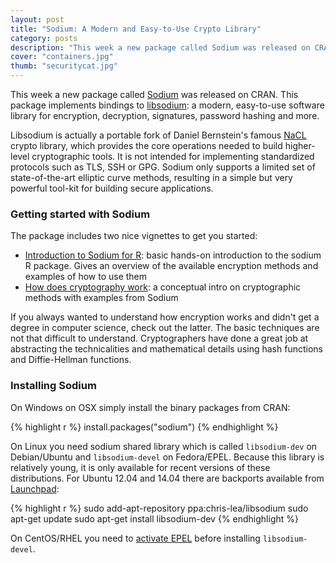 ```yaml
---
layout: post
title: "Sodium: A Modern and Easy-to-Use Crypto Library"
category: posts
description: "This week a new package called Sodium was released on CRAN. This package implements bindings to libsodium: a modern, easy-to-use software library for encryption, decryption, signatures, password hashing and more."
cover: "containers.jpg"
thumb: "securitycat.jpg"
---
```


This week a new package called [Sodium](https://cran.r-project.org/web/packages/sodium/index.html) was released on CRAN. This package implements bindings to [libsodium](https://github.com/jedisct1/libsodium#readme): a modern, easy-to-use software library for encryption, decryption, signatures, password hashing and more.

Libsodium is actually a portable fork of Daniel Bernstein's famous [NaCL](http://nacl.cr.yp.to/) crypto library, which provides the core operations needed to build higher-level cryptographic tools. It is not intended for implementing standardized protocols such as TLS, SSH or GPG. Sodium only supports a limited set of state-of-the-art elliptic curve methods, resulting in a simple but very powerful tool-kit for building secure applications.

### Getting started with Sodium

The package includes two nice vignettes to get you started:

 - [Introduction to Sodium for R](https://cran.r-project.org/web/packages/sodium/vignettes/intro.html): basic hands-on introduction to the sodium R package. Gives an overview of the available encryption methods and examples of how to use them
 - [How does cryptography work](https://cran.r-project.org/web/packages/sodium/vignettes/crypto101.html): a conceptual intro on cryptographic methods with examples from Sodium

 If you always wanted to understand how encryption works and didn't get a degree in computer science, check out the latter. The basic techniques are not that difficult to understand. Cryptographers have done a great job at abstracting the technicalities and mathematical details using hash functions and Diffie-Hellman functions. 

### Installing Sodium

On Windows on OSX simply install the binary packages from CRAN:

{% highlight r %}
install.packages("sodium")
{% endhighlight %}

On Linux you need sodium shared library which is called `libsodium-dev` on Debian/Ubuntu and `libsodium-devel` on Fedora/EPEL. Because this library is relatively young, it is only available for recent versions of these distributions. For Ubuntu 12.04 and 14.04 there are backports available from [Launchpad](https://launchpad.net/~chris-lea/+archive/ubuntu/libsodium):

{% highlight r %}
sudo add-apt-repository ppa:chris-lea/libsodium
sudo apt-get update
sudo apt-get install libsodium-dev
{% endhighlight %}

On CentOS/RHEL you need to [activate EPEL](https://fedoraproject.org/wiki/EPEL/FAQ#How_can_I_install_the_packages_from_the_EPEL_software_repository.3F) before installing `libsodium-devel`. 